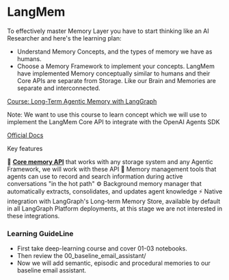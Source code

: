 # LangMem

To effectively master Memory Layer you have to start thinking like an AI Researcher and here's the learning plan:

- Understand Memory Concepts, and the types of memory we have as humans.
- Choose a Memory Framework to implement your concepts. LangMem have implemented Memory conceptually similar to humans and their Core APIs are separate from Storage. Like our Brain and Memories are separate and interconnected.

[Course: Long-Term Agentic Memory with LangGraph](https://www.deeplearning.ai/short-courses/long-term-agentic-memory-with-langgraph/)

Note: We want to use this course to learn concept which we will use to implement the LangMem Core API to integrate with the OpenAI Agents SDK

[Official Docs](https://langchain-ai.github.io/langmem/)

Key features

🧩 **[Core memory API](https://langchain-ai.github.io/langmem/concepts/conceptual_guide/#functional-core)** that works with any storage system and any Agentic Framework, we will work with these API
🧠 Memory management tools that agents can use to record and search information during active conversations "in the hot path"
⚙️ Background memory manager that automatically extracts, consolidates, and updates agent knowledge
⚡ Native integration with LangGraph's Long-term Memory Store, available by default in all LangGraph Platform deployments, at this stage we are not interested in these integrations.

### Learning GuideLine
- First take deep-learning course and cover 01-03 notebooks.
- Then review the 00_baseline_email_assistant/
- Now we will add semantic, episodic and procedural memories to our baseline email assistant.